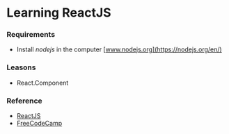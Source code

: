 # Learning ReactJS

### Requirements
* Install _nodejs_ in the computer [www.nodejs.org](https://nodejs.org/en/)

### Leasons
* React.Component

### Reference
* [ReactJS](https://reactjs.org/)
* [FreeCodeCamp](https://medium.freecodecamp.org/learn-react-js-in-5-minutes-526472d292f4)
